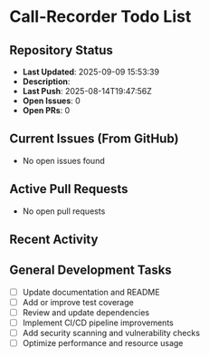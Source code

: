﻿# Call-Recorder Todo List

## Repository Status
- **Last Updated**: 2025-09-09 15:53:39
- **Description**: 
- **Last Push**: 2025-08-14T19:47:56Z
- **Open Issues**: 0
- **Open PRs**: 0

## Current Issues (From GitHub)
- No open issues found
## Active Pull Requests
- No open pull requests
## Recent Activity
## General Development Tasks
- [ ] Update documentation and README
- [ ] Add or improve test coverage
- [ ] Review and update dependencies
- [ ] Implement CI/CD pipeline improvements
- [ ] Add security scanning and vulnerability checks
- [ ] Optimize performance and resource usage
